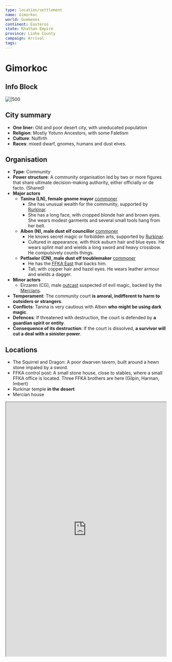 ```yaml
---
type: location/settlement
name: Gimorkoc
world: Guemenos
continent: Easteros
state: Khathan Empire
province: Linhe County
campaign: Arrival
tags: 
---
```


# Gimorkoc

## Info Block

![|500](https://lh3.googleusercontent.com/tLV78CwqsmTawjhMimknjGiNfZ4uR5h_GRASR9hkIm45PYg0jGExy1KytFki7nv2IN4w_X7TQcR4HBBoRhvo1yCfywf9eIXvKY_VZTTKSRTDY6_J-btQla3Lxk3LphSmWkcSlFWliesPgkSXh959i1Y)

## City summary

- **One liner:** Old and poor desert city, with uneducated population
- **Religion**: Mostly Yotunn Ancestors, with some Faletism
- **Culture**: Nulfirth
- **Races**: mixed dwarf, gnomes, humans and dust elves.

## Organisation

- **Type**: Community
- **Power structure**: A community organisation led by two or more figures that share ultimate decision-making authority, either officially or de facto. (Shared)
- **Major actors**
	- **Tanina (LN), female gnome mayor** [commoner](https://open5e.com/monsters/commoner)
		- She has unusual wealth for the community, supported by [Rurkinar](../factions/rurkinar.md).
		- She has a long face, with cropped blonde hair and brown eyes. She wears modest garments and several small tools hang from her belt.
	- **Alben (N), male dust elf **councillor**** [commoner](https://open5e.com/monsters/commoner)
		- He knows secret magic or forbidden arts, supported by [Rurkinar](../factions/rurkinar.md). 
		- Cultured in appearance, with thick auburn hair and blue eyes. He wears splint mail and wields a long sword and heavy crossbow. He compulsively counts things.
	- **Petfaelor (CN), male dust elf troublemaker** [commoner](https://open5e.com/monsters/commoner)
		- He has the [FFKA East](../factions/ffkaEast.md) that backs him.
		- Tall, with copper hair and hazel eyes. He wears leather armour and wields a dagger.
- **Minor actors**
	- Eirzaren (CG), male [outcast](https://open5e.com/monsters/apprentice-mage-a5e) suspected of evil magic, backed by the [Mercians](../factions/mercians.md).
- **Temperament**: The community court **is amoral, indifferent to harm to outsiders or strangers**.
- **Conflicts**: Tanina is very cautious with Alben **who might be using dark magic**.
- **Defences**: If threatened with destruction, the court is defended by **a guardian spirit or entity**.
- **Consequence of its destruction**: If the court is dissolved, **a survivor will cut a deal with a sinister power**.

## Locations

- The Squirrel and Dragon: A poor dwarven tavern, built around a hewn stone impaled by a sword.
- FFKA control post: A small stone house, close to stables, where a small FFKA office is located. Three FFKA brothers are here (Gilpin, Harman, Imbert)
- Rurkinar temple **in the desert**
- Mercian house

<iframe src="https://watabou.github.io/city-generator/?size=15&seed=9365024010471&name=Gimorkoc&population=1477&greens=0&farms=0&citadel=1&urban_castle=0&plaza=1&temple=0&walls=0&shantytown=0&coast=0&river=0&hub=1" width="100%" height=800>
</iframe>
